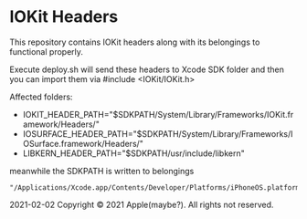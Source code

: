 # IOKit Headers

This repository contains IOKit headers along with its belongings to functional properly.

Execute deploy.sh will send these headers to Xcode SDK folder and then you can import them via #include <IOKit/IOKit.h>

Affected folders:

- IOKIT_HEADER_PATH="$SDKPATH/System/Library/Frameworks/IOKit.framework/Headers/"
- IOSURFACE_HEADER_PATH="$SDKPATH/System/Library/Frameworks/IOSurface.framework/Headers/"
- LIBKERN_HEADER_PATH="$SDKPATH/usr/include/libkern"

meanwhile the SDKPATH is written to belongings

    "/Applications/Xcode.app/Contents/Developer/Platforms/iPhoneOS.platform/Developer/SDKs/iPhoneOS.sdk"

2021-02-02
Copyright © 2021 Apple(maybe?). All rights not reserved.

